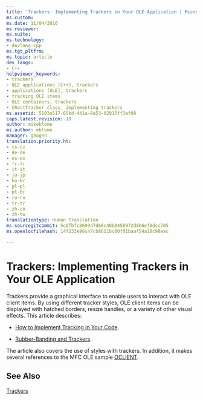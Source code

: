 ```yaml
---
title: 'Trackers: Implementing Trackers in Your OLE Application | Microsoft Docs'
ms.custom: 
ms.date: 11/04/2016
ms.reviewer: 
ms.suite: 
ms.technology:
- devlang-cpp
ms.tgt_pltfrm: 
ms.topic: article
dev_langs:
- C++
helpviewer_keywords:
- trackers
- OLE applications [C++], trackers
- applications [OLE], trackers
- tracking OLE items
- OLE containers, trackers
- CRectTracker class, implementing trackers
ms.assetid: 5103a517-65bd-441a-8a53-02915ff3ef08
caps.latest.revision: 10
author: mikeblome
ms.author: mblome
manager: ghogen
translation.priority.ht:
- cs-cz
- de-de
- es-es
- fr-fr
- it-it
- ja-jp
- ko-kr
- pl-pl
- pt-br
- ru-ru
- tr-tr
- zh-cn
- zh-tw
translationtype: Human Translation
ms.sourcegitcommit: 5c6fbfc8699d7d66c40b0458972d8b6ef0dcc705
ms.openlocfilehash: 14f233e96c47cb8611bc00f01baaf54a18c98eac

---
```

# Trackers: Implementing Trackers in Your OLE Application
Trackers provide a graphical interface to enable users to interact with OLE client items. By using different tracker styles, OLE client items can be displayed with hatched borders, resize handles, or a variety of other visual effects. This article describes:  
  
-   [How to Implement Tracking in Your Code](../mfc/how-to-implement-tracking-in-your-code.md).  
  
-   [Rubber-Banding and Trackers](../mfc/rubber-banding-and-trackers.md).  
  
 The article also covers the use of styles with trackers. In addition, it makes several references to the MFC OLE sample [OCLIENT](../visual-cpp-samples.md).  
  
## See Also  
 [Trackers](../mfc/trackers.md)




<!--HONumber=Jan17_HO2-->


